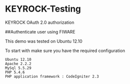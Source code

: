 # KEYROCK-Testing

KEYROCK OAuth 2.0 authorization

##Authenticate user using FIWARE

This demo was tested on Ubuntu 12.10

To start with make sure you have the required configuration

```
Ubuntu 12.10
Apache 2.2.2
MySql 5.5.29
PHP 5.4.6
PHP application framework : CodeIgniter 2.3 

```


